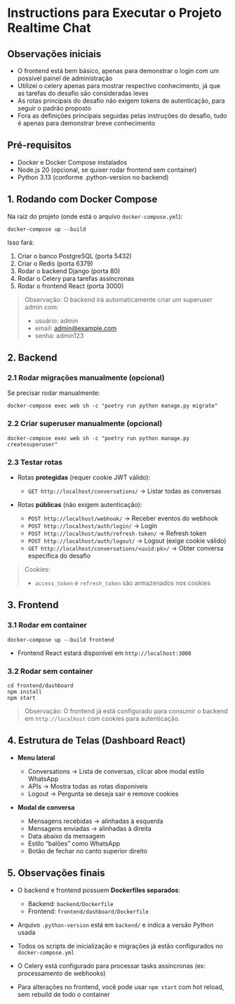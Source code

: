 # Instructions para Executar o Projeto Realtime Chat

## Observações iniciais

* O frontend está bem básico, apenas para demonstrar o login com um possível painel de administração
* Utilizei o celery apenas para mostrar respectivo conhecimento, já que as tarefas do desafio são consideradas leves
* As rotas principais do desafio não exigem tokens de autenticação, para seguir o padrão proposto
* Fora as definições principais seguidas pelas instruções do desafio, tudo é apenas para demonstrar breve conhecimento

## Pré-requisitos

* Docker e Docker Compose instalados
* Node.js 20 (opcional, se quiser rodar frontend sem container)
* Python 3.13 (conforme .python-version no backend)

## 1. Rodando com Docker Compose

Na raiz do projeto (onde está o arquivo `docker-compose.yml`):

```
docker-compose up --build
```

Isso fará:

1. Criar o banco PostgreSQL (porta 5432)
2. Criar o Redis (porta 6379)
3. Rodar o backend Django (porta 80)
4. Rodar o Celery para tarefas assíncronas
5. Rodar o frontend React (porta 3000)

> Observação: O backend irá automaticamente criar um superuser admin com:
>
> * usuário: admin
> * email: [admin@example.com](mailto:admin@example.com)
> * senha: admin123

## 2. Backend

### 2.1 Rodar migrações manualmente (opcional)

Se precisar rodar manualmente:

```
docker-compose exec web sh -c "poetry run python manage.py migrate"
```

### 2.2 Criar superuser manualmente (opcional)

```
docker-compose exec web sh -c "poetry run python manage.py createsuperuser"
```

### 2.3 Testar rotas

* Rotas **protegidas** (requer cookie JWT válido):

  * `GET http://localhost/conversations/`  → Listar todas as conversas
* Rotas **públicas** (não exigem autenticação):

  * `POST http://localhost/webhook/`       → Receber eventos do webhook
  * `POST http://localhost/auth/login/`    → Login
  * `POST http://localhost/auth/refresh-token/` → Refresh token
  * `POST http://localhost/auth/logout/`   → Logout (exige cookie válido)
  * `GET http://localhost/conversations/<uuid:pk>/` → Obter conversa específica do desafio

> Cookies:
>
> * `access_token` e `refresh_token` são armazenados nos cookies

## 3. Frontend

### 3.1 Rodar em container

```
docker-compose up --build frontend
```

* Frontend React estará disponível em `http://localhost:3000`

### 3.2 Rodar sem container

```
cd frontend/dashboard
npm install
npm start
```

> Observação: O frontend já está configurado para consumir o backend em `http://localhost` com cookies para autenticação.

## 4. Estrutura de Telas (Dashboard React)

* **Menu lateral**

  * Conversations → Lista de conversas, clicar abre modal estilo WhatsApp
  * APIs → Mostra todas as rotas disponíveis
  * Logout → Pergunta se deseja sair e remove cookies

* **Modal de conversa**

  * Mensagens recebidas → alinhadas à esquerda
  * Mensagens enviadas → alinhadas à direita
  * Data abaixo da mensagem
  * Estilo “balões” como WhatsApp
  * Botão de fechar no canto superior direito

## 5. Observações finais

* O backend e frontend possuem **Dockerfiles separados**:

  * Backend: `backend/Dockerfile`
  * Frontend: `frontend/dashboard/Dockerfile`
* Arquivo `.python-version` está em `backend/` e indica a versão Python usada
* Todos os scripts de inicialização e migrações já estão configurados no `docker-compose.yml`
* O Celery está configurado para processar tasks assíncronas (ex: processamento de webhooks)
* Para alterações no frontend, você pode usar `npm start` com hot reload, sem rebuild de todo o container